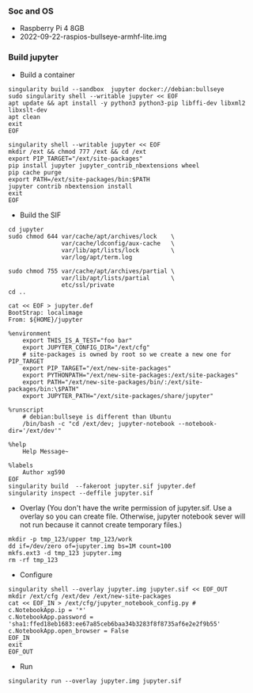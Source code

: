 ### Soc and OS
* Raspberry Pi 4 8GB
* 2022-09-22-raspios-bullseye-armhf-lite.img
### Build jupyter
* Build a container
```
singularity build --sandbox  jupyter docker://debian:bullseye
sudo singularity shell --writable jupyter << EOF
apt update && apt install -y python3 python3-pip libffi-dev libxml2 libxslt-dev
apt clean
exit
EOF

singularity shell --writable jupyter << EOF
mkdir /ext && chmod 777 /ext && cd /ext 
export PIP_TARGET="/ext/site-packages"
pip install jupyter jupyter_contrib_nbextensions wheel
pip cache purge
export PATH=/ext/site-packages/bin:$PATH
jupyter contrib nbextension install
exit
EOF
```
* Build the SIF
``` 
cd jupyter 
sudo chmod 644 var/cache/apt/archives/lock    \
               var/cache/ldconfig/aux-cache   \
               var/lib/apt/lists/lock         \
               var/log/apt/term.log

sudo chmod 755 var/cache/apt/archives/partial \
               var/lib/apt/lists/partial	  \
               etc/ssl/private
cd ..

cat << EOF > jupyter.def
BootStrap: localimage
From: ${HOME}/jupyter

%environment
    export THIS_IS_A_TEST="foo bar" 
    export JUPYTER_CONFIG_DIR="/ext/cfg" 
    # site-packages is owned by root so we create a new one for PIP_TARGET
    export PIP_TARGET="/ext/new-site-packages" 
    export PYTHONPATH="/ext/new-site-packages:/ext/site-packages"
    export PATH="/ext/new-site-packages/bin/:/ext/site-packages/bin:\$PATH"
    export JUPYTER_PATH="/ext/site-packages/share/jupyter"

%runscript
    # debian:bullseye is different than Ubuntu
    /bin/bash -c "cd /ext/dev; jupyter-notebook --notebook-dir='/ext/dev'"  

%help
    Help Message~

%labels
    Author xg590
EOF
singularity build  --fakeroot jupyter.sif jupyter.def
singularity inspect --deffile jupyter.sif
```
* Overlay (You don't have the write permission of jupyter.sif. Use a overlay so you can create file. Otherwise, jupyter notebook sever will not run because it cannot create temporary files.)
```
mkdir -p tmp_123/upper tmp_123/work
dd if=/dev/zero of=jupyter.img bs=1M count=100
mkfs.ext3 -d tmp_123 jupyter.img
rm -rf tmp_123
```
* Configure
```
singularity shell --overlay jupyter.img jupyter.sif << EOF_OUT
mkdir /ext/cfg /ext/dev /ext/new-site-packages
cat << EOF_IN > /ext/cfg/jupyter_notebook_config.py #
c.NotebookApp.ip = '*'
c.NotebookApp.password = 'sha1:ffed18eb1683:ee67a85ceb6baa34b3283f8f8735af6e2e2f9b55'
c.NotebookApp.open_browser = False 
EOF_IN
exit
EOF_OUT
```
* Run
```
singularity run --overlay jupyter.img jupyter.sif
```

